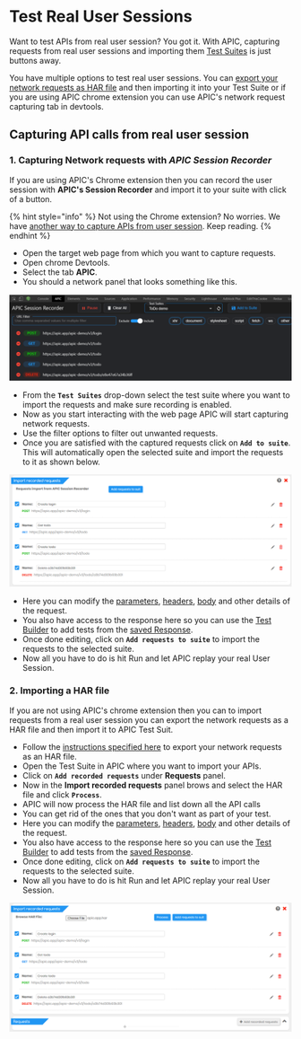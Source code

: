 # Test Real User Sessions

Want to test APIs from real user session? You got it.  With APIC, capturing requests from real user sessions and importing them [Test Suites](tester/creating-test-suits.md) is just buttons away. 

You have multiple options to test real user sessions. You can [export your network requests as HAR file](https://developers.google.com/web/tools/chrome-devtools/network/reference#export) and then importing it into your Test Suite or if you are using APIC chrome extension you can use APIC's network request capturing tab in devtools.

## Capturing API calls from real user session

### 1. Capturing Network requests with _APIC Session Recorder_

If you are using APIC's Chrome extension then you can record the user session with **APIC's Session Recorder** and import it to your suite with click of a button.

{% hint style="info" %}
Not using the Chrome extension? No worries. We have [another way to capture APIs from user session](capture-and-test-api-from-real-user-sessions.md#2-importing-a-har-file). Keep reading.
{% endhint %}

* Open the target web page from which you want to capture requests.
* Open chrome Devtools.
* Select the tab **APIC**. 
* You should a network panel that looks something like this.

![](.gitbook/assets/image%20%2810%29.png)

* From the **`Test Suites`** drop-down select the test suite where you want to import the requests and make sure recording is enabled.
* Now as you start interacting with the web page APIC will start capturing network requests. 
* Use the filter options to filter out unwanted requests. 
* Once you are satisfied with the captured requests click on **`Add to suite`**. This will automatically open the selected suite and import the requests to it as shown below. 

![Requests imported from APIC Session Recorder](.gitbook/assets/image%20%2811%29.png)

* Here you can modify the [parameters](tester/make-an-api-call.md#url-parameters-query-parameters), [headers](tester/make-an-api-call.md#headers), [body](tester/make-an-api-call.md#body) and other details of the request.
* You also have access to the response here so you can use the [Test Builder](tester/using-test-builder.md) to add tests from the [saved Response](tester/decoding-the-response.md#testing-with-saved-api-response).
* Once done editing, click on **`Add requests to suite`** to import the requests to the selected suite.
* Now all you have to do is hit Run and let APIC replay your real User Session.

### 2. Importing a HAR file

If you are not using APIC's chrome extension then you can to import requests from a real user session you can export the network requests as a HAR file and then import it to APIC Test Suit.

* Follow the [instructions specified here](https://developers.google.com/web/tools/chrome-devtools/network/reference#export) to export your network requests as an HAR file.
* Open the Test Suite in APIC where you want to import your APIs.
* Click on **`Add recorded requests`** under **Requests** panel.
* Now in the **Import recorded requests** panel brows and select the HAR file and click **`Process`**.
* APIC will now process the HAR file and list down all the API calls
* You can get rid of the ones that you don't want as part of your test.
* Here you can modify the [parameters](tester/make-an-api-call.md#url-parameters-query-parameters), [headers](tester/make-an-api-call.md#headers), [body](tester/make-an-api-call.md#body) and other details of the request.
* You also have access to the response here so you can use the [Test Builder](tester/using-test-builder.md) to add tests from the [saved Response](tester/decoding-the-response.md#testing-with-saved-api-response).
* Once done editing, click on **`Add requests to suite`** to import the requests to the selected suite.
* Now all you have to do is hit Run and let APIC replay your real User Session.

![](.gitbook/assets/image%20%288%29.png)

